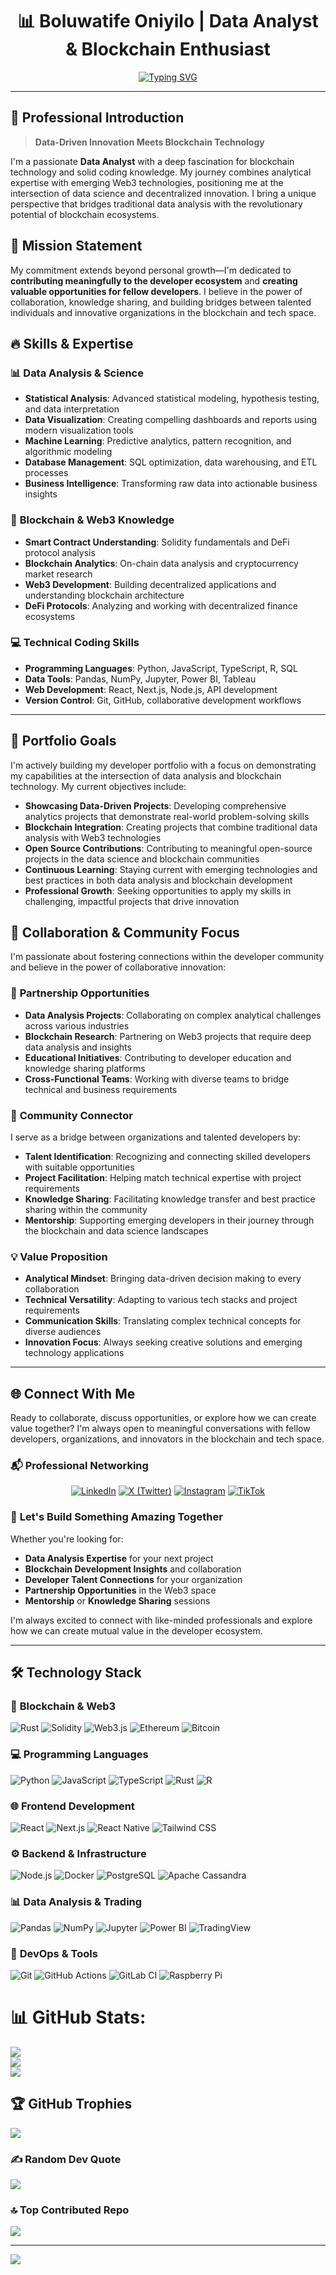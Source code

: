 <div align="center">

# 📊 Boluwatife Oniyilo | Data Analyst & Blockchain Enthusiast

[![Typing SVG](https://readme-typing-svg.herokuapp.com?font=Fira+Code&size=22&duration=3000&pause=1000&color=00D9FF&center=true&vCenter=true&width=600&lines=Data+Analyst+%26+Blockchain+Enthusiast;Building+Developer+Ecosystem+Connections;Passionate+About+Web3+Innovation;Creating+Opportunities+for+Developers)](https://git.io/typing-svg)

</div>

---







## 👋 **Professional Introduction**

> **Data-Driven Innovation Meets Blockchain Technology**

I'm a passionate **Data Analyst** with a deep fascination for blockchain technology and solid coding knowledge. My journey combines analytical expertise with emerging Web3 technologies, positioning me at the intersection of data science and decentralized innovation. I bring a unique perspective that bridges traditional data analysis with the revolutionary potential of blockchain ecosystems.

## 🎯 **Mission Statement**

My commitment extends beyond personal growth—I'm dedicated to **contributing meaningfully to the developer ecosystem** and **creating valuable opportunities for fellow developers**. I believe in the power of collaboration, knowledge sharing, and building bridges between talented individuals and innovative organizations in the blockchain and tech space.

## 🔥 **Skills & Expertise**

### 📊 **Data Analysis & Science**
- **Statistical Analysis**: Advanced statistical modeling, hypothesis testing, and data interpretation
- **Data Visualization**: Creating compelling dashboards and reports using modern visualization tools
- **Machine Learning**: Predictive analytics, pattern recognition, and algorithmic modeling
- **Database Management**: SQL optimization, data warehousing, and ETL processes
- **Business Intelligence**: Transforming raw data into actionable business insights

### 🔗 **Blockchain & Web3 Knowledge**
- **Smart Contract Understanding**: Solidity fundamentals and DeFi protocol analysis
- **Blockchain Analytics**: On-chain data analysis and cryptocurrency market research
- **Web3 Development**: Building decentralized applications and understanding blockchain architecture
- **DeFi Protocols**: Analyzing and working with decentralized finance ecosystems

### 💻 **Technical Coding Skills**
- **Programming Languages**: Python, JavaScript, TypeScript, R, SQL
- **Data Tools**: Pandas, NumPy, Jupyter, Power BI, Tableau
- **Web Development**: React, Next.js, Node.js, API development
- **Version Control**: Git, GitHub, collaborative development workflows

---

## 🚀 **Portfolio Goals**

I'm actively building my developer portfolio with a focus on demonstrating my capabilities at the intersection of data analysis and blockchain technology. My current objectives include:

- **Showcasing Data-Driven Projects**: Developing comprehensive analytics projects that demonstrate real-world problem-solving skills
- **Blockchain Integration**: Creating projects that combine traditional data analysis with Web3 technologies
- **Open Source Contributions**: Contributing to meaningful open-source projects in the data science and blockchain communities
- **Continuous Learning**: Staying current with emerging technologies and best practices in both data analysis and blockchain development
- **Professional Growth**: Seeking opportunities to apply my skills in challenging, impactful projects that drive innovation

## 🤝 **Collaboration & Community Focus**

I'm passionate about fostering connections within the developer community and believe in the power of collaborative innovation:

### 🌟 **Partnership Opportunities**
- **Data Analysis Projects**: Collaborating on complex analytical challenges across various industries
- **Blockchain Research**: Partnering on Web3 projects that require deep data analysis and insights
- **Educational Initiatives**: Contributing to developer education and knowledge sharing platforms
- **Cross-Functional Teams**: Working with diverse teams to bridge technical and business requirements

### 🔗 **Community Connector**
I serve as a bridge between organizations and talented developers by:
- **Talent Identification**: Recognizing and connecting skilled developers with suitable opportunities
- **Project Facilitation**: Helping match technical expertise with project requirements
- **Knowledge Sharing**: Facilitating knowledge transfer and best practice sharing within the community
- **Mentorship**: Supporting emerging developers in their journey through the blockchain and data science landscapes

### 💡 **Value Proposition**
- **Analytical Mindset**: Bringing data-driven decision making to every collaboration
- **Technical Versatility**: Adapting to various tech stacks and project requirements
- **Communication Skills**: Translating complex technical concepts for diverse audiences
- **Innovation Focus**: Always seeking creative solutions and emerging technology applications

---

## 🌐 **Connect With Me**

Ready to collaborate, discuss opportunities, or explore how we can create value together? I'm always open to meaningful conversations with fellow developers, organizations, and innovators in the blockchain and tech space.

### 📬 **Professional Networking**

<div align="center">

[![LinkedIn](https://img.shields.io/badge/LinkedIn-0077B5?style=for-the-badge&logo=linkedin&logoColor=white)](https://www.linkedin.com/in/boluwatifeoniyilo)
[![X (Twitter)](https://img.shields.io/badge/X-000000?style=for-the-badge&logo=x&logoColor=white)](https://x.com/moneykudiego)
[![Instagram](https://img.shields.io/badge/Instagram-E4405F?style=for-the-badge&logo=instagram&logoColor=white)](https://instagram.com/moneykudiego)
[![TikTok](https://img.shields.io/badge/TikTok-000000?style=for-the-badge&logo=tiktok&logoColor=white)](https://tiktok.com/@traderhack)

</div>

### 💼 **Let's Build Something Amazing Together**

Whether you're looking for:
- **Data Analysis Expertise** for your next project
- **Blockchain Development Insights** and collaboration
- **Developer Talent Connections** for your organization
- **Partnership Opportunities** in the Web3 space
- **Mentorship** or **Knowledge Sharing** sessions

I'm always excited to connect with like-minded professionals and explore how we can create mutual value in the developer ecosystem.

---

## 🛠️ **Technology Stack**

### 🔗 **Blockchain & Web3**
![Rust](https://img.shields.io/badge/Rust-000000?style=for-the-badge&logo=rust&logoColor=white)
![Solidity](https://img.shields.io/badge/Solidity-363636?style=for-the-badge&logo=solidity&logoColor=white)
![Web3.js](https://img.shields.io/badge/Web3.js-F16822?style=for-the-badge&logo=web3.js&logoColor=white)
![Ethereum](https://img.shields.io/badge/Ethereum-3C3C3D?style=for-the-badge&logo=ethereum&logoColor=white)
![Bitcoin](https://img.shields.io/badge/Bitcoin-F7931E?style=for-the-badge&logo=bitcoin&logoColor=white)

### 💻 **Programming Languages**
![Python](https://img.shields.io/badge/Python-3776AB?style=for-the-badge&logo=python&logoColor=white)
![JavaScript](https://img.shields.io/badge/JavaScript-F7DF1E?style=for-the-badge&logo=javascript&logoColor=black)
![TypeScript](https://img.shields.io/badge/TypeScript-007ACC?style=for-the-badge&logo=typescript&logoColor=white)
![Rust](https://img.shields.io/badge/Rust-000000?style=for-the-badge&logo=rust&logoColor=white)
![R](https://img.shields.io/badge/R-276DC3?style=for-the-badge&logo=r&logoColor=white)

### 🌐 **Frontend Development**
![React](https://img.shields.io/badge/React-20232A?style=for-the-badge&logo=react&logoColor=61DAFB)
![Next.js](https://img.shields.io/badge/Next.js-000000?style=for-the-badge&logo=next.js&logoColor=white)
![React Native](https://img.shields.io/badge/React_Native-20232A?style=for-the-badge&logo=react&logoColor=61DAFB)
![Tailwind CSS](https://img.shields.io/badge/Tailwind_CSS-38B2AC?style=for-the-badge&logo=tailwind-css&logoColor=white)

### ⚙️ **Backend & Infrastructure**
![Node.js](https://img.shields.io/badge/Node.js-43853D?style=for-the-badge&logo=node.js&logoColor=white)
![Docker](https://img.shields.io/badge/Docker-2496ED?style=for-the-badge&logo=docker&logoColor=white)
![PostgreSQL](https://img.shields.io/badge/PostgreSQL-316192?style=for-the-badge&logo=postgresql&logoColor=white)
![Apache Cassandra](https://img.shields.io/badge/Cassandra-1287B1?style=for-the-badge&logo=apache-cassandra&logoColor=white)

### 📊 **Data Analysis & Trading**
![Pandas](https://img.shields.io/badge/Pandas-150458?style=for-the-badge&logo=pandas&logoColor=white)
![NumPy](https://img.shields.io/badge/NumPy-013243?style=for-the-badge&logo=numpy&logoColor=white)
![Jupyter](https://img.shields.io/badge/Jupyter-F37626?style=for-the-badge&logo=jupyter&logoColor=white)
![Power BI](https://img.shields.io/badge/Power_BI-F2C811?style=for-the-badge&logo=powerbi&logoColor=black)
![TradingView](https://img.shields.io/badge/TradingView-131722?style=for-the-badge&logo=tradingview&logoColor=white)

### 🔧 **DevOps & Tools**
![Git](https://img.shields.io/badge/Git-F05032?style=for-the-badge&logo=git&logoColor=white)
![GitHub Actions](https://img.shields.io/badge/GitHub_Actions-2088FF?style=for-the-badge&logo=github-actions&logoColor=white)
![GitLab CI](https://img.shields.io/badge/GitLab_CI-FC6D26?style=for-the-badge&logo=gitlab&logoColor=white)
![Raspberry Pi](https://img.shields.io/badge/Raspberry_Pi-A22846?style=for-the-badge&logo=raspberry-pi&logoColor=white)
# 📊 GitHub Stats:
![](https://github-readme-stats.vercel.app/api?username=teefeh-07&theme=react&hide_border=false&include_all_commits=true&count_private=true)<br/>
![](https://github-readme-streak-stats.herokuapp.com/?user=teefeh-07&theme=react&hide_border=false)<br/>
![](https://github-readme-stats.vercel.app/api/top-langs/?username=teefeh-07&theme=react&hide_border=false&include_all_commits=true&count_private=true&layout=compact)

## 🏆 GitHub Trophies
![](https://github-profile-trophy.vercel.app/?username=teefeh-07&theme=default&no-frame=false&no-bg=true&margin-w=4)

### ✍️ Random Dev Quote
![](https://quotes-github-readme.vercel.app/api?type=horizontal&theme=radical)

### 🔝 Top Contributed Repo
![](https://github-contributor-stats.vercel.app/api?username=teefeh-07&limit=5&theme=dark&combine_all_yearly_contributions=true)

---
[![](https://visitcount.itsvg.in/api?id=teefeh-07&icon=0&color=6)](https://visitcount.itsvg.in)

<!-- Proudly created with GPRM ( https://gprm.itsvg.in ) -->
